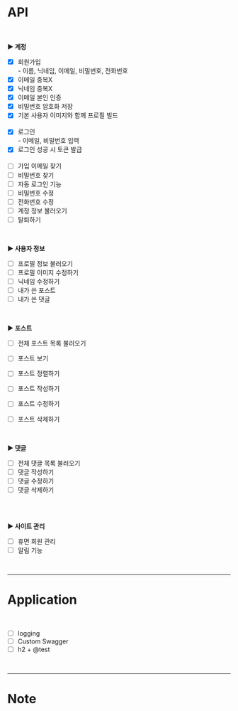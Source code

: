 # API

<br>

**▶ 계정**

+ [X] 회원가입 <br>
      - 이름, 닉네임, 이메일, 비밀번호, 전화번호<br>
+ [X] 이메일 중복X
+ [X] 닉네임 중복X
+ [X] 이메일 본인 인증<br>
+ [X] 비밀번호 암호화 저장<br>
+ [X] 기본 사용자 이미지와 함께 프로필 빌드<br>
      <br>
+ [X] 로그인 <br>
      - 이메일, 비밀번호 입력<br>
+ [X] 로그인 성공 시 토큰 발급<br>
      <br>
+ [ ] 가입 이메일 찾기
+ [ ] 비밀번호 찾기
+ [ ] 자동 로그인 기능
+ [ ] 비밀번호 수정
+ [ ] 전화번호 수정
+ [ ] 계정 정보 불러오기
+ [ ] 탈퇴하기

<br>

**▶ 사용자 정보**
+ [ ] 프로필 정보 불러오기
+ [ ] 프로필 이미지 수정하기
+ [ ] 닉네임 수정하기
+ [ ] 내가 쓴 포스트
+ [ ] 내가 쓴 댓글

</br>


**▶ 포스트**
+ [ ] 전체 포스트 목록 불러오기
+ [ ] 포스트 보기
+ [ ] 포스트 정렬하기
+ [ ] 포스트 작성하기
+ [ ] 포스트 수정하기
+ [ ] 포스트 삭제하기


</br>


**▶ 댓글**
+ [ ] 전체 댓글 목록 불러오기
+ [ ] 댓글 작성하기
+ [ ] 댓글 수정하기
+ [ ] 댓글 삭제하기

</br>

</br>

**▶ 사이트 관리**
+ [ ] 휴면 회원 관리
+ [ ] 알림 기능

</br>

***

# Application

<br>

+ [ ]  logging
+ [ ]  Custom Swagger
+ [ ]  h2 + @test

</br>

***

# Note
```text


```
